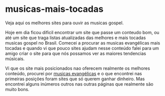 # musicas-mais-tocadas
Veja aqui os melhores sites para ouvir as musicas gospel.

Hoje em dia ficou dificil encontrar um site que passe um conteudo bom, ou até um site que traga listas atualizadas das melhores e mais tocadas musicas gospel no Brasil. 
Comecei a procurar as musicas evangélicas mais tocadas e quando vi que pouco sites ajudam nesse conteúdo falei para um amigo criar o site para que nós possamos ver as maiores tendencias músicais.

Vi que os site mais posicionados nao oferecem realmente os melhores conteúdo, procurei por <a href="http://melhoresmusicas.net/">musicas evangélicas</a> e o que encontrei nas primeiras posições foram sites que só querem ganhar dinheiro. Mas encontrei alguns inúmeros outros nas outras páginas que realmente são muito bons. 




